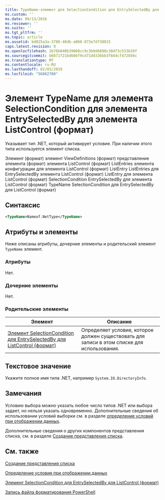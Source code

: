 ```yaml
---
title: TypeName-элемент для SelectionCondition для EntrySelectedBy для ListControl (формат) | Документация Майкрософт
ms.custom: ''
ms.date: 09/13/2016
ms.reviewer: ''
ms.suite: ''
ms.tgt_pltfrm: ''
ms.topic: article
ms.assetid: bd025a3a-3780-40db-a068-873e7df38015
caps.latest.revision: 9
ms.openlocfilehash: 2b76b040b39088cc9c3b9d6890c38df3c533b39f
ms.sourcegitcommit: b6871f21bd666f9cd71dd336bb3f844cf472b56c
ms.translationtype: MT
ms.contentlocale: ru-RU
ms.lasthandoff: 02/03/2019
ms.locfileid: "56862780"
---
```

# <a name="typename-element-for-selectioncondition-for-entryselectedby-for-listcontrol-format"></a>Элемент TypeName для элемента SelectionCondition для элемента EntrySelectedBy для элемента ListControl (формат)

Указывает тип .NET, который активирует условие. При наличии этого типа используется элемент списка.

Элемент (формат) элемент ViewDefinitions (формат) представление элемента (формат) элемента ListControl (формат) ListEntries элемента конфигурации для элемента ListControl (формат) ListEntry ListEntries для EntrySelectedBy элемента ListControl (формат) ListEntry для элемента ListControl (формат) SelectionCondition EntrySelectedBy для элемента ListControl (формат) TypeName SelectionCondition для EntrySelectedBy для ListControl (формат)

## <a name="syntax"></a>Синтаксис

```xml
<TypeName>Nameof.NetType</TypeName>
```

## <a name="attributes-and-elements"></a>Атрибуты и элементы

Ниже описаны атрибуты, дочерние элементы и родительский элемент `TypeName` элемент.

### <a name="attributes"></a>Атрибуты

Нет.

### <a name="child-elements"></a>Дочерние элементы

Нет.

### <a name="parent-elements"></a>Родительские элементы

|Элемент|Описание|
|-------------|-----------------|
|[Элемент SelectionCondition для EntrySelectedBy для ListControl (формат)](./selectioncondition-element-for-entryselectedby-for-listcontrol-format.md)|Определяет условие, которое должен существовать для записи в этом списке для использования.|

## <a name="text-value"></a>Текстовое значение

Укажите полное имя типа .NET, например `System.IO.DirectoryInfo`.

## <a name="remarks"></a>Замечания

Условию выбора можно указать любое число типов .NET или выбора задает, но нельзя указать одновременно. Дополнительные сведения об использовании условий выборки см. в разделе [определение условий при отображении данных](./defining-conditions-for-displaying-data.md).

Дополнительные сведения о других компонентов представления списка, см. в разделе [Создание представления списка](./creating-a-list-view.md).

## <a name="see-also"></a>См. также

[Создание представления списка](./creating-a-list-view.md)

[Определение условия при отображении данных](./defining-conditions-for-displaying-data.md)

[Элемент SelectionCondition для EntrySelectedBy для ListControl (формат)](./selectioncondition-element-for-entryselectedby-for-listcontrol-format.md)

[Запись файла форматирования PowerShell](./writing-a-powershell-formatting-file.md)
